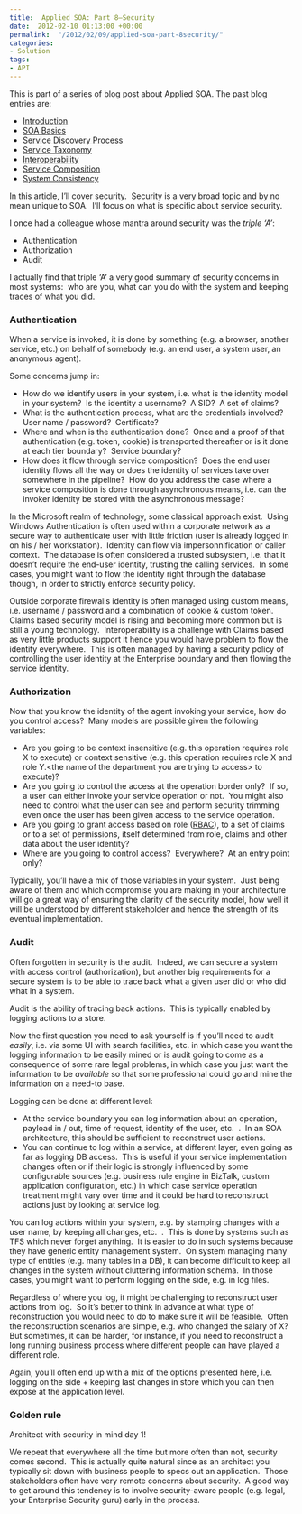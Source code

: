 ```yaml
---
title:  Applied SOA: Part 8–Security
date:  2012-02-10 01:13:00 +00:00
permalink:  "/2012/02/09/applied-soa-part-8security/"
categories:
- Solution
tags:
- API
---
```

<p>This is part of a series of blog post about Applied SOA. The past blog entries are:</p>  <ul>   <li><a href="http://vincentlauzon.wordpress.com/2011/06/17/applied-soa-part-1-introduction/">Introduction</a> </li>    <li><a href="http://vincentlauzon.wordpress.com/2011/11/27/applied-soa-part-2-soa-basics/">SOA Basics</a> </li>    <li><a href="http://vincentlauzon.wordpress.com/2011/11/29/applied-soa-part-3-service-discovery-process/">Service Discovery Process</a> </li>    <li><a href="http://vincentlauzon.wordpress.com/2011/12/09/applied-soa-part-4-service-taxonomy/">Service Taxonomy</a> </li>    <li><a href="http://vincentlauzon.wordpress.com/2011/12/13/applied-soa-part-5-interoperability/">Interoperability</a> </li>    <li><a href="http://vincentlauzon.wordpress.com/2011/12/21/applied-soa-part-6service-composition/">Service Composition</a> </li>    <li><a href="http://vincentlauzon.wordpress.com/2012/01/06/applied-soa-part-7system-consistency/">System Consistency</a> </li> </ul>  <p>In this article, I’ll cover security.&#160; Security is a very broad topic and by no mean unique to SOA.&#160; I’ll focus on what is specific about service security.</p>  <p>I once had a colleague whose mantra around security was the <em>triple ‘A’</em>:</p>  <ul>   <li>Authentication </li>    <li>Authorization </li>    <li>Audit </li> </ul>  <p>I actually find that triple ‘A’ a very good summary of security concerns in most systems:&#160; who are you, what can you do with the system and keeping traces of what you did.</p>  <h3>Authentication</h3>  <p>When a service is invoked, it is done by something (e.g. a browser, another service, etc.) on behalf of somebody (e.g. an end user, a system user, an anonymous agent).</p>  <p>Some concerns jump in:</p>  <ul>   </ul><ul>     <li>How do we identify users in your system, i.e. what is the identity model in your system?&#160; Is the identity a username?&#160; A SID?&#160; A set of claims? </li>      <li>What is the authentication process, what are the credentials involved?&#160; User name / password?&#160; Certificate? </li>      <li>Where and when is the authentication done?&#160; Once and a proof of that authentication (e.g. token, cookie) is transported thereafter or is it done at each tier boundary?&#160; Service boundary? </li>      <li>How does it flow through service composition?&#160; Does the end user identity flows all the way or does the identity of services take over somewhere in the pipeline?&#160; How do you address the case where a service composition is done through asynchronous means, i.e. can the invoker identity be stored with the asynchronous message? </li>   </ul>   <p>In the Microsoft realm of technology, some classical approach exist.&#160; Using Windows Authentication is often used within a corporate network as a secure way to authenticate user with little friction (user is already logged in on his / her workstation).&#160; Identity can flow via impersonnification or caller context.&#160; The database is often considered a trusted subsystem, i.e. that it doesn’t require the end-user identity, trusting the calling services.&#160; In some cases, you might want to flow the identity right through the database though, in order to strictly enforce security policy.</p>  <p>Outside corporate firewalls identity is often managed using custom means, i.e. username / password and a combination of cookie &amp; custom token.&#160; Claims based security model is rising and becoming more common but is still a young technology.&#160; Interoperability is a challenge with Claims based as very little products support it hence you would have problem to flow the identity everywhere.&#160; This is often managed by having a security policy of controlling the user identity at the Enterprise boundary and then flowing the service identity.</p>  <h3>Authorization</h3>  <p>Now that you know the identity of the agent invoking your service, how do you control access?&#160; Many models are possible given the following variables:</p>  <ul>   <li>Are you going to be context insensitive (e.g. this operation requires role X to execute) or context sensitive (e.g. this operation requires role X and role Y.&lt;the name of the department you are trying to access&gt; to execute)? </li>    <li>Are you going to control the access at the operation border only?&#160; If so, a user can either invoke your service operation or not.&#160; You might also need to control what the user can see and perform security trimming even once the user has been given access to the service operation. </li>    <li>Are you going to grant access based on role (<a href="http://en.wikipedia.org/wiki/Role-based_access_control">RBAC</a>), to a set of claims or to a set of permissions, itself determined from role, claims and other data about the user identity? </li>    <li>Where are you going to control access?&#160; Everywhere?&#160; At an entry point only? </li> </ul>  <p>Typically, you’ll have a mix of those variables in your system.&#160; Just being aware of them and which compromise you are making in your architecture will go a great way of ensuring the clarity of the security model, how well it will be understood by different stakeholder and hence the strength of its eventual implementation.</p>  <h3>Audit</h3>  <p>Often forgotten in security is the audit.&#160; Indeed, we can secure a system with access control (authorization), but another big requirements for a secure system is to be able to trace back what a given user did or who did what in a system.</p>  <p>Audit is the ability of tracing back actions.&#160; This is typically enabled by logging actions to a store.</p>  <p>Now the first question you need to ask yourself is if you’ll need to audit <em>easily</em>, i.e. via some UI with search facilities, etc. in which case you want the logging information to be easily mined or is audit going to come as a consequence of some rare legal problems, in which case you just want the information to be <em>available</em> so that some professional could go and mine the information on a need-to base.</p>  <p>Logging can be done at different level:</p>  <ul>   <li>At the service boundary you can log information about an operation, payload in / out, time of request, identity of the user, etc.&#160; .&#160; In an SOA architecture, this should be sufficient to reconstruct user actions.</li>    <li>You can continue to log within a service, at different layer, even going as far as logging DB access.&#160; This is useful if your service implementation changes often or if their logic is strongly influenced by some configurable sources (e.g. business rule engine in BizTalk, custom application configuration, etc.) in which case service operation treatment might vary over time and it could be hard to reconstruct actions just by looking at service log.</li> </ul>  <p>You can log actions within your system, e.g. by stamping changes with a user name, by keeping all changes, etc.&#160; .&#160; This is done by systems such as TFS which never forget anything.&#160; It is easier to do in such systems because they have generic entity management system.&#160; On system managing many type of entities (e.g. many tables in a DB), it can become difficult to keep all changes in the system without cluttering information schema.&#160; In those cases, you might want to perform logging on the side, e.g. in log files.</p>  <p>Regardless of where you log, it might be challenging to reconstruct user actions from log.&#160; So it’s better to think in advance at what type of reconstruction you would need to do to make sure it will be feasible.&#160; Often the reconstruction scenarios are simple, e.g. who changed the salary of X?&#160; But sometimes, it can be harder, for instance, if you need to reconstruct a long running business process where different people can have played a different role.</p>  <p>Again, you’ll often end up with a mix of the options presented here, i.e. logging on the side + keeping last changes in store which you can then expose at the application level.</p>  <h3>Golden rule</h3>  <p>Architect with security in mind day 1!</p>  <p>We repeat that everywhere all the time but more often than not, security comes second.&#160; This is actually quite natural since as an architect you typically sit down with business people to specs out an application.&#160; Those stakeholders often have very remote concerns about security.&#160; A good way to get around this tendency is to involve security-aware people (e.g. legal, your Enterprise Security guru) early in the process.</p>